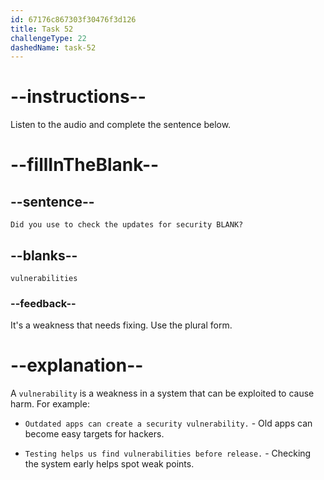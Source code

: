 ```yaml
---
id: 67176c867303f30476f3d126
title: Task 52
challengeType: 22
dashedName: task-52
---
```


<!--
AUDIO REFERENCE:
Linda: Did you use to check the updates for security vulnerabilities?
-->

# --instructions--

Listen to the audio and complete the sentence below.

# --fillInTheBlank--

## --sentence--

`Did you use to check the updates for security BLANK?`

## --blanks--

`vulnerabilities`

### --feedback--

It's a weakness that needs fixing. Use the plural form.

# --explanation--

A `vulnerability` is a weakness in a system that can be exploited to cause harm. For example:

- `Outdated apps can create a security vulnerability.` - Old apps can become easy targets for hackers.

- `Testing helps us find vulnerabilities before release.` - Checking the system early helps spot weak points.
